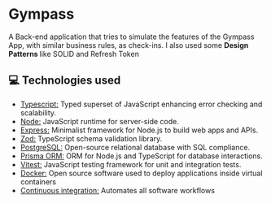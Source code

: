 # Gympass

A Back-end application that tries to simulate the features of the Gympass App, with similar business rules, as check-ins.
I also used some <b> Design Patterns </b> like SOLID and Refresh Token

## 💻 Technologies used

- [Typescript:](https://www.typescriptlang.org/) Typed superset of JavaScript enhancing error checking and scalability.
- [Node:](https://nodejs.org/en) JavaScript runtime for server-side code.
- [Express:](https://expressjs.com/pt-br/) Minimalist framework for Node.js to build web apps and APIs.
- [Zod:](https://zod.dev/) TypeScript schema validation library.
- [PostgreSQL:](https://www.postgresql.org/) Open-source relational database with SQL compliance.
- [Prisma ORM:](https://www.prisma.io/) ORM for Node.js and TypeScript for database interactions.
- [Vitest:](https://vitest.dev/) JavaScript testing framework for unit and integration tests.
- [Docker:](https://www.docker.com/) Open source software used to deploy applications inside virtual containers
- [Continuous integration:](https://github.com/features/actions) Automates all software workflows

